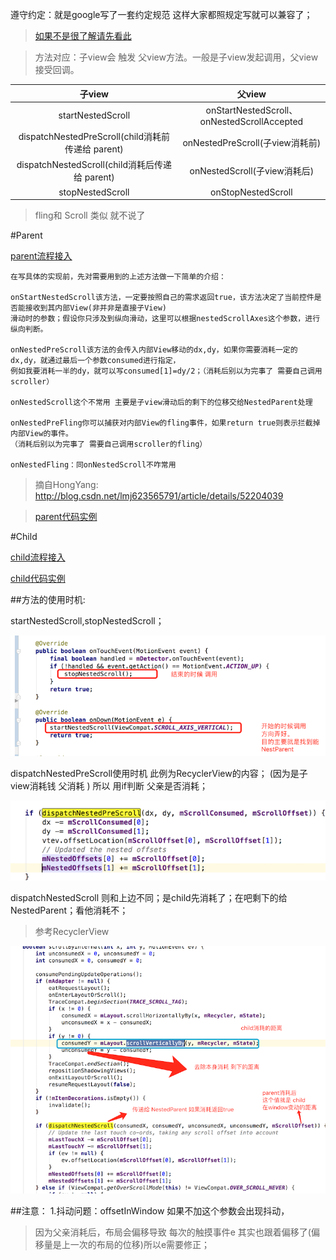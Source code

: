 
遵守约定：就是google写了一套约定规范 这样大家都照规定写就可以兼容了；

>[如果不是很了解请先看此](https://segmentfault.com/a/1190000002873657)

>方法对应：子view会 触发 父view方法。一般是子view发起调用，父view接受回调。

| 子view | 父view  |
| :------------: |:---------------:| 
| startNestedScroll | onStartNestedScroll、onNestedScrollAccepted | 
| dispatchNestedPreScroll(child消耗前传递给 parent) | onNestedPreScroll(子view消耗前) | 
| dispatchNestedScroll(child消耗后传递给 parent) | onNestedScroll(子view消耗后) | 
| stopNestedScroll   | onStopNestedScroll | 
>fling和 Scroll 类似 就不说了

#Parent

[parent流程接入](http://fromwiz.com/share/s/3Hsjaq1-lQ9Q2SChN02Hkyvk2vEyiC22IktY2lqqNl1d1jF9)

```
在写具体的实现前，先对需要用到的上述方法做一下简单的介绍：

onStartNestedScroll该方法，一定要按照自己的需求返回true，该方法决定了当前控件是否能接收到其内部View(非并非是直接子View)
滑动时的参数；假设你只涉及到纵向滑动，这里可以根据nestedScrollAxes这个参数，进行纵向判断。

onNestedPreScroll该方法的会传入内部View移动的dx,dy，如果你需要消耗一定的dx,dy，就通过最后一个参数consumed进行指定，
例如我要消耗一半的dy，就可以写consumed[1]=dy/2；（消耗后别以为完事了 需要自己调用scroller）

onNestedScroll这个不常用 主要是子view滑动后的剩下的位移交给NestedParent处理

onNestedPreFling你可以捕获对内部View的fling事件，如果return true则表示拦截掉内部View的事件。
（消耗后别以为完事了 需要自己调用scroller的fling）

onNestedFling：同onNestedScroll不咋常用
```
>摘自HongYang: http://blog.csdn.net/lmj623565791/article/details/52204039

>[parent代码实例](https://github.com/luhaoaimama1/zone-sdk/blob/master/Android_Zone_Test/src/com/example/mylib_test/activity/touch/NestedScrollingActivity_hongParent.java)

#Child

[child流程接入](http://fromwiz.com/share/s/3Hsjaq1-lQ9Q2SChN02Hkyvk0hpNyB0-1QGL2Fj4sK1tPrPG)

[child代码实例](https://github.com/luhaoaimama1/zone-sdk/blob/master/Android_Zone_Test/src/com/example/mylib_test/activity/touch/NestedScrollingActivity_Child.java) 

##方法的使用时机:

startNestedScroll,stopNestedScroll；

![](./demo/NestedScroll_start.png)

dispatchNestedPreScroll使用时机  此例为RecyclerView的内容；
(因为是子view消耗钱 父消耗 )  所以 用if判断 父亲是否消耗；

![](./demo/Nested_PreScroll.png)

dispatchNestedScroll  则和上边不同；是child先消耗了；在吧剩下的给NestedParent；看他消耗不；
>参考RecyclerView

![](./demo/Nested_dispatchScroll.png)

##注意：
1.抖动问题：offsetInWindow 如果不加这个参数会出现抖动，
>因为父亲消耗后，布局会偏移导致  每次的触摸事件e 其实也跟着偏移了(偏移量是上一次的布局的位移)所以e需要修正；